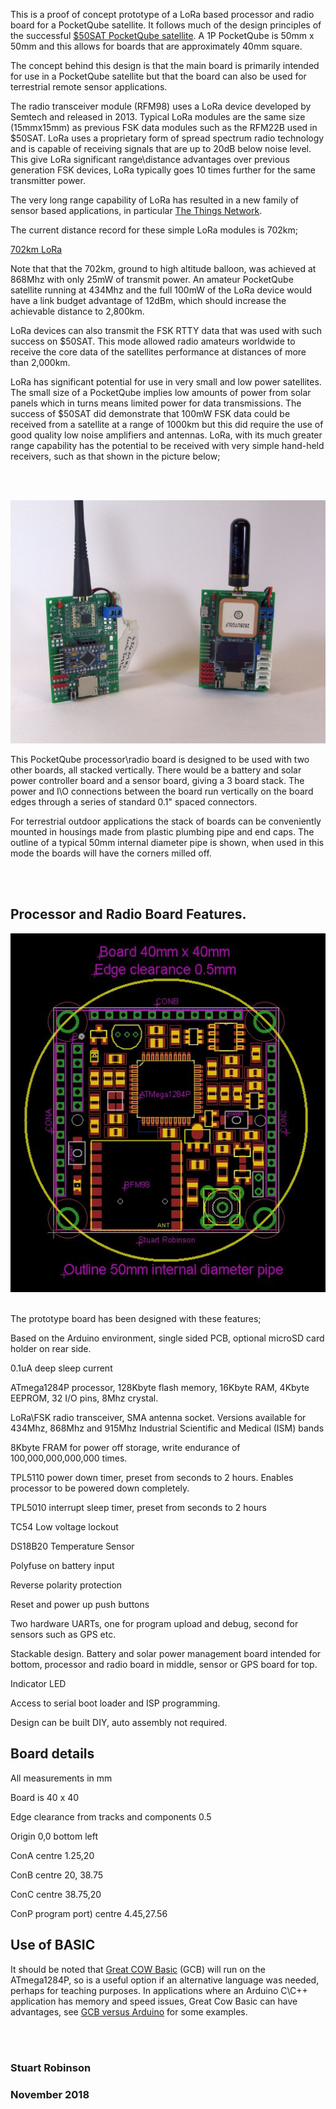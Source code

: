 This is a proof of concept prototype of a LoRa based processor and radio board for a PocketQube satellite. It follows much of the design principles of the successful [$50SAT PocketQube satellite](http://www.50dollarsat.info/). A 1P PocketQube is 50mm x 50mm and this allows for boards that are approximately 40mm square. 

The concept behind this design is that the main board is primarily intended for use in a PocketQube satellite but that the board can also be used for terrestrial remote sensor applications. 

The radio transceiver module (RFM98) uses a LoRa device developed by Semtech and released in 2013. Typical LoRa modules are the same size (15mmx15mm) as previous FSK data modules such as the RFM22B used in $50SAT. LoRa uses a proprietary form of spread spectrum radio technology and is capable of receiving signals that are up to 20dB below noise level. This give LoRa significant range\distance advantages over previous generation FSK devices, LoRa typically goes 10 times further for the same transmitter power. 

The very long range capability of LoRa has resulted in a new family of sensor based applications, in particular [The Things Network](https://www.thethingsnetwork.org/).

The current distance record for these simple LoRa modules is 702km;

[702km LoRa](https://www.thethingsnetwork.org/article/ground-breaking-world-record-lorawan-packet-received-at-702-km-436-miles-distance?source=techstories.org)

Note that that the 702km, ground to high altitude balloon, was achieved at 868Mhz with only 25mW of transmit power. An amateur PocketQube satellite running at 434Mhz and the full 100mW of the LoRa device would have a link budget advantage of 12dBm, which should increase the achievable distance to 2,800km. 

LoRa devices can also transmit the FSK RTTY data that was used with such success on $50SAT. This mode allowed radio amateurs worldwide to receive the core data of the satellites performance at distances of more than 2,000km.      

LoRa has significant potential for use in very small and low power satellites. The small size of a PocketQube implies low amounts of power from solar panels which in turns means limited power for data transmissions. The success of $50SAT did demonstrate that 100mW FSK data could be received from a satellite at a range of 1000km but this did require the use of good quality low noise amplifiers and antennas. LoRa, with its much greater range capability has the potential to be received with very simple hand-held receivers, such as that shown in the picture below;

<br><br>

![Picture 1](/Pictures/ProMiniShields.jpg)

This PocketQube processor\radio board is designed to be used with two other boards, all stacked vertically. There would be a battery and solar power controller board and a sensor board, giving a 3 board stack. The power and I\O connections between the board run vertically on the board edges through a series of standard 0.1" spaced connectors. 

For terrestrial outdoor applications the stack of boards can be conveniently mounted in housings made from plastic plumbing pipe and end caps. The outline of a typical 50mm internal diameter pipe is shown, when used in this mode the boards will have the corners milled off. 

<br><br>
## Processor and Radio Board Features.


![Picture 1](/Pictures/LoRaSAT_PCB_Layout.jpg)
<br><br>

The prototype board has been designed with these features;

Based on the Arduino environment, single sided PCB, optional microSD card holder on rear side.

0.1uA deep sleep current

ATmega1284P processor, 128Kbyte flash memory, 16Kbyte RAM, 4Kbyte EEPROM, 32 I/O pins, 8Mhz crystal.

LoRa\FSK radio transceiver, SMA antenna socket. Versions available for 434Mhz, 868Mhz and 915Mhz Industrial Scientific and Medical (ISM) bands 

8Kbyte FRAM for power off storage, write endurance of 100,000,000,000,000 times.

TPL5110 power down timer, preset from seconds to 2 hours. Enables processor to be powered down completely.

TPL5010 interrupt sleep timer, preset from seconds to 2 hours

TC54 Low voltage lockout

DS18B20 Temperature Sensor 

Polyfuse on battery input

Reverse polarity protection

Reset and power up push buttons

Two hardware UARTs, one for program upload and debug, second for sensors such as GPS etc.    

Stackable design. Battery and solar power management board intended for bottom, processor and radio board in middle, sensor or GPS board for top.

Indicator LED

Access to serial boot loader and ISP programming.

Design can be built DIY, auto assembly not required.

## Board details
All measurements in mm

Board is 40 x 40

Edge clearance from tracks and components 0.5

Origin 0,0 bottom left 

ConA centre 1.25,20

ConB centre 20, 38.75 

ConC centre 38.75,20

ConP program port) centre 4.45,27.56


## Use of BASIC

It should be noted that [Great COW Basic](http://gcbasic.sourceforge.net/Typesetter/index.php/Home) (GCB) will run on the ATmega1284P, so is a useful option if an alternative language was needed, perhaps for teaching purposes. In applications where an Arduino C\C++ application has memory and speed issues, Great Cow Basic can have advantages, see [GCB versus Arduino](https://www.youtube.com/watch?v=qdloFhULa3I) for some examples. 

<br><br>
### Stuart Robinson
### November 2018

 